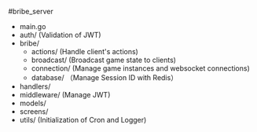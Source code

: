 #bribe_server

- main.go
- auth/ (Validation of JWT)
- bribe/
  - actions/ (Handle client's actions)
  - broadcast/ (Broadcast game state to clients)
  - connection/ (Manage game instances and websocket connections)
  - database/ （Manage Session ID with Redis）
- handlers/
- middleware/ (Manage JWT)
- models/
- screens/ 
- utils/ (Initialization of Cron and Logger)